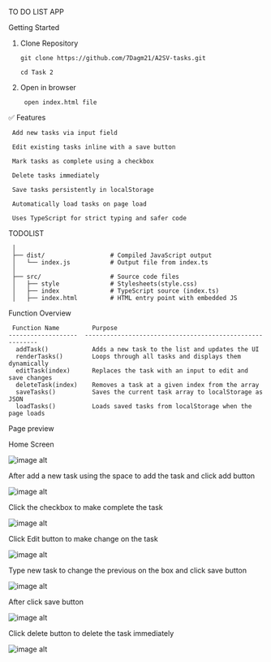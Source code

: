TO DO LIST APP 

Getting Started

1. Clone Repository

       git clone https://github.com/7Dagm21/A2SV-tasks.git

       cd Task 2

3. Open in browser
   
        open index.html file

		 
✅ Features

     Add new tasks via input field

     Edit existing tasks inline with a save button

     Mark tasks as complete using a checkbox

     Delete tasks immediately

     Save tasks persistently in localStorage

     Automatically load tasks on page load

     Uses TypeScript for strict typing and safer code


TODOLIST
 
     │
     ├── dist/                  # Compiled JavaScript output
     │   └── index.js           # Output file from index.ts
     │
     ├── src/                   # Source code files
     │   ├── style              # Stylesheets(style.css)
     │   ├── index              # TypeScript source (index.ts)
     │   ├── index.html         # HTML entry point with embedded JS

Function Overview

     Function Name         Purpose                                                   
    -------------------  --------------------------------------------------------- 
      addTask()            Adds a new task to the list and updates the UI            
      renderTasks()        Loops through all tasks and displays them dynamically     
      editTask(index)      Replaces the task with an input to edit and save changes  
      deleteTask(index)    Removes a task at a given index from the array            
      saveTasks()          Saves the current task array to localStorage as JSON    
      loadTasks()          Loads saved tasks from localStorage when the page loads 

Page preview

Home Screen


![image alt](https://github.com/7Dagm21/A2SV-tasks/blob/5379ede598162fced3bd8521454ae2f1e3d0b509/Task%202/first.png)


After add a new task using the space to add the task and click add button


![image alt](https://github.com/7Dagm21/A2SV-tasks/blob/5379ede598162fced3bd8521454ae2f1e3d0b509/Task%202/second.png)


Click the checkbox to make complete the task


![image alt](https://github.com/7Dagm21/A2SV-tasks/blob/5379ede598162fced3bd8521454ae2f1e3d0b509/Task%202/third.png)


Click Edit button to make change on the task


![image alt](https://github.com/7Dagm21/A2SV-tasks/blob/5379ede598162fced3bd8521454ae2f1e3d0b509/Task%202/fourth.png)


Type new task to change the previous on the box and click save button


![image alt](https://github.com/7Dagm21/A2SV-tasks/blob/5379ede598162fced3bd8521454ae2f1e3d0b509/Task%202/fifth.png)


After click save button


![image alt](https://github.com/7Dagm21/A2SV-tasks/blob/5379ede598162fced3bd8521454ae2f1e3d0b509/Task%202/six.png)


Click delete button to delete the task immediately


![image alt](https://github.com/7Dagm21/A2SV-tasks/blob/5379ede598162fced3bd8521454ae2f1e3d0b509/Task%202/seventh.png)
